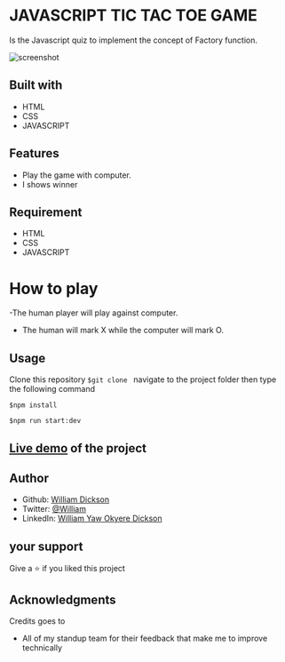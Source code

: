 
# JAVASCRIPT TIC TAC TOE GAME

Is the Javascript  quiz to implement the concept of Factory function. 

![screenshot](https://github.com/williamsHack/tic-tac-toe-game/blob/feature/src/Images/4e6rgj.gif)

## Built with
* HTML
* CSS
* JAVASCRIPT

## Features 
* Play the game with computer.
* I shows winner 
  
## Requirement 
* HTML
* CSS
* JAVASCRIPT

# How to play
-The human player will play against computer.
- The human will mark X while the computer will mark O.
## Usage
Clone this repository 
 `$git clone ` 
 navigate to the project folder then type the following command

 `$npm install `
 
 `$npm run start:dev`

## [Live demo](https://quinngame.netlify.app/ "Of the project") of the project

## Author
* Github: [William Dickson](https://github.com/williamsHack)
* Twitter: [@William](https://twitter.com/William25657416)
* LinkedIn: [William Yaw Okyere Dickson](https://www.linkedin.com/in/william-dickson-6805a3207)

## your support 
Give a :star: if you liked this project 
## Acknowledgments
Credits goes to

- All of my standup team for their feedback that make me to improve technically
